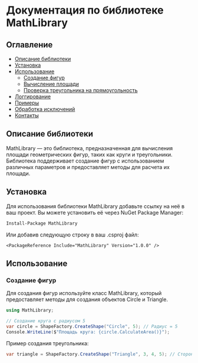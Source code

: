 # Документация по библиотеке MathLibrary

## Оглавление
- [Описание библиотеки](#описание-библиотеки)
- [Установка](#установка)
- [Использование](#использование)
  - [Создание фигур](#создание-фигур)
  - [Вычисление площади](#вычисление-площади)
  - [Проверка треугольника на прямоугольность](#проверка-треугольника-на-прямоугольность)
- [Логгирование](#логгирование)
- [Примеры](#примеры)
- [Обработка исключений](#обработка-исключений)
- [Контакты](#контакты)

## Описание библиотеки
MathLibrary — это библиотека, предназначенная для вычисления площади геометрических фигур, таких как круги и треугольники. Библиотека поддерживает создание фигур с использованием различных параметров и предоставляет методы для расчета их площади.

## Установка
Для использования библиотеки MathLibrary добавьте ссылку на неё в ваш проект. Вы можете установить её через NuGet Package Manager:

```bash 
Install-Package MathLibrary
``` 

Или добавив следующую строку в ваш .csproj файл:

```
<PackageReference Include="MathLibrary" Version="1.0.0" />
```

## Использование

### Создание фигур
Для создания фигур используйте класс MathLibrary, который предоставляет методы для создания объектов Circle и Triangle.

```csharp
using MathLibrary;

// Создание круга с радиусом 5
var circle = ShapeFactory.CreateShape("Circle", 5); // Радиус = 5
Console.WriteLine($"Площадь круга: {circle.CalculateArea()}");
```

Пример создания треугольника:
```csharp
var triangle = ShapeFactory.CreateShape("Triangle", 3, 4, 5); // Стороны = 3, 4, 5
```

























